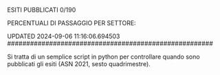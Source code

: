 ESITI PUBBLICATI 0/190 

PERCENTUALI DI PASSAGGIO PER SETTORE:

UPDATED 2024-09-06 11:16:06.694503
###################################################### 

Si tratta di un semplice script in python per controllare quando sono pubblicati gli esiti (ASN 2021, sesto quadrimestre).

